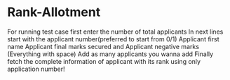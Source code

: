# Rank-Allotment
For running test case first enter the number of total applicants
In next lines start with the applicant number(preferred to start from 0/1) Applicant first name Applicant final marks secured and Applicant negative marks (Everything with space)
Add as many applicants you wanna add
Finally fetch the complete information of applicant with its rank using only application number!
